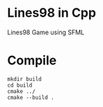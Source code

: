 # Lines98 in Cpp 
Lines98 Game using SFML

# Compile
```
mkdir build
cd build
cmake ../
cmake --build .
```
